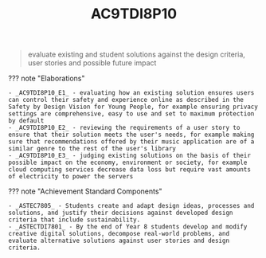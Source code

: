 ﻿---
backlinks:
- title: Learning Areas
  url: /sense/Teaching/Curriculum/v9/v9-learning-areas.html
tags: australian-curriculum
title: AC9TDI8P10
type: note
---
> evaluate existing and student solutions against the design criteria, user stories and possible future impact

??? note "Elaborations"

	- _AC9TDI8P10_E1_ - evaluating how an existing solution ensures users can control their safety and experience online as described in the Safety by Design Vision for Young People, for example ensuring privacy settings are comprehensive, easy to use and set to maximum protection by default
	- _AC9TDI8P10_E2_ - reviewing the requirements of a user story to ensure that their solution meets the user's needs, for example making sure that recommendations offered by their music application are of a similar genre to the rest of the user's library
	- _AC9TDI8P10_E3_ - judging existing solutions on the basis of their possible impact on the economy, environment or society, for example cloud computing services decrease data loss but require vast amounts of electricity to power the servers
??? note "Achievement Standard Components"

	- _ASTEC7805_ - Students create and adapt design ideas, processes and solutions, and justify their decisions against developed design criteria that include sustainability.
	- _ASTECTDI7801_ - By the end of Year 8 students develop and modify creative digital solutions, decompose real-world problems, and evaluate alternative solutions against user stories and design criteria.